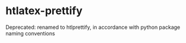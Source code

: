 # htlatex-prettify

Deprecated: renamed to htlprettify, in accordance with python package naming conventions
